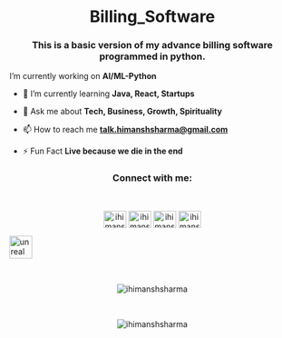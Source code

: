 
<h1 align="center">Billing_Software</h1>
<h3 align="center">This is a basic version of my advance billing software programmed in python.</h3>

 I’m currently working on **AI/ML-Python**

- 🌱 I’m currently learning **Java, React, Startups**

- 💬 Ask me about **Tech, Business, Growth, Spirituality**

- 📫 How to reach me **talk.himanshsharma@gmail.com**

- ⚡ Fun Fact **Live because we die in the end**<br>

<h3 align="center">Connect with me:</h3><br>
<p align="center">
<a href="https://codepen.io/ihimanshsharma" target="blank"><img align="center" src="https://raw.githubusercontent.com/rahuldkjain/github-profile-readme-generator/master/src/images/icons/Social/codepen.svg" alt="ihimanshsharma" height="30" width="40" /></a>
<a href="https://instagram.com/ihimanshsharma" target="blank"><img align="center" src="https://raw.githubusercontent.com/rahuldkjain/github-profile-readme-generator/master/src/images/icons/Social/instagram.svg" alt="ihimanshsharma" height="30" width="40" /></a>
<a href="https://www.codechef.com/users/ihimanshsharma" target="blank"><img align="center" src="https://cdn.jsdelivr.net/npm/simple-icons@3.1.0/icons/codechef.svg" alt="ihimanshsharma" height="30" width="40" /></a>
<a href="https://www.leetcode.com/ihimanshsharma" target="blank"><img align="center" src="https://raw.githubusercontent.com/rahuldkjain/github-profile-readme-generator/master/src/images/icons/Social/leet-code.svg" alt="ihimanshsharma" height="30" width="40" /></a>
</p> <img src="https://raw.githubusercontent.com/kenangundogan/fontisto/036b7eca71aab1bef8e6a0518f7329f13ed62f6b/icons/svg/brand/unreal-engine.svg" alt="unreal" width="40" height="40"/> </a> </p>
<br>
<p align="center"><img align="center" src="https://github-readme-stats.vercel.app/api/top-langs?username=ihimanshsharma&show_icons=true&locale=en&layout=compact" alt="ihimanshsharma" /></p><br>

<p align="center"><img align="center" src="https://github-readme-stats.vercel.app/api?username=ihimanshsharma&show_icons=true&locale=en" alt="ihimanshsharma" /></p><br>
